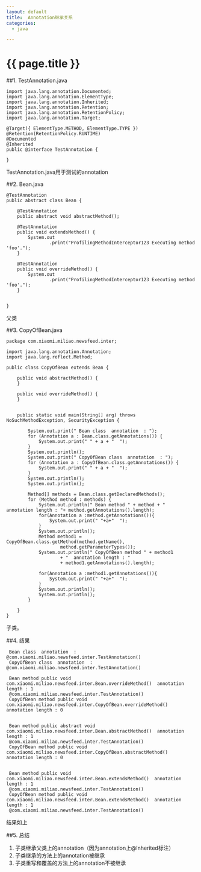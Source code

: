 ```yaml
---
layout: default
title:  Annotation继承关系
categories:
  - java

---
```

# {{ page.title }}

##1. TestAnnotation.java

	import java.lang.annotation.Documented;
	import java.lang.annotation.ElementType;
	import java.lang.annotation.Inherited;
	import java.lang.annotation.Retention;
	import java.lang.annotation.RetentionPolicy;
	import java.lang.annotation.Target;

	@Target({ ElementType.METHOD, ElementType.TYPE })
	@Retention(RetentionPolicy.RUNTIME)
	@Documented
	@Inherited
	public @interface TestAnnotation {
	
	}

TestAnnotation.java用于测试的annotation

##2. Bean.java

	@TestAnnotation
	public abstract class Bean {
	
		@TestAnnotation
		public abstract void abstractMethod();
	
		@TestAnnotation
		public void extendsMethod() {
			System.out
					.print("ProfilingMethodInterceptor123 Executing method 'foo'.");
		}
	
		@TestAnnotation
		public void overrideMethod() {
			System.out
					.print("ProfilingMethodInterceptor123 Executing method 'foo'.");
		}
	   
	
	}

父类

##3. CopyOfBean.java

	package com.xiaomi.miliao.newsfeed.inter;
	
	import java.lang.annotation.Annotation;
	import java.lang.reflect.Method;
	
	public class CopyOfBean extends Bean {
	
		public void abstractMethod() {
		}
	
		public void overrideMethod() {
		}
	
	
		public static void main(String[] arg) throws NoSuchMethodException, SecurityException {
	
			System.out.print(" Bean class  annotation  : ");
			for (Annotation a : Bean.class.getAnnotations()) {
				System.out.print(" " + a + "  ");
			}
			System.out.println();
			System.out.print(" CopyOfBean class  annotation  : ");
			for (Annotation a : CopyOfBean.class.getAnnotations()) {
				System.out.print(" " + a + "  ");
			}
			System.out.println();
			System.out.println();
			
			Method[] methods = Bean.class.getDeclaredMethods();
			for (Method method : methods) {
				System.out.println(" Bean method " + method + "  annotation length : "+ method.getAnnotations().length);
				for(Annotation a :method.getAnnotations()){
					System.out.print(" "+a+"  ");
				}
				System.out.println();
				Method method1 = CopyOfBean.class.getMethod(method.getName(),
						method.getParameterTypes());
				System.out.println(" CopyOfBean method " + method1
						+ "  annotation length : "
						+ method1.getAnnotations().length);
				
				for(Annotation a :method1.getAnnotations()){
					System.out.print(" "+a+"  ");
				}
				System.out.println();
				System.out.println();
			}
			
		}
	} 

子类。

##4. 结果 

	 Bean class  annotation  :  @com.xiaomi.miliao.newsfeed.inter.TestAnnotation()  
	 CopyOfBean class  annotation  :  @com.xiaomi.miliao.newsfeed.inter.TestAnnotation()  
	
	 Bean method public void com.xiaomi.miliao.newsfeed.inter.Bean.overrideMethod()  annotation length : 1
	 @com.xiaomi.miliao.newsfeed.inter.TestAnnotation()  
	 CopyOfBean method public void com.xiaomi.miliao.newsfeed.inter.CopyOfBean.overrideMethod()  annotation length : 0
	
	
	 Bean method public abstract void com.xiaomi.miliao.newsfeed.inter.Bean.abstractMethod()  annotation length : 1
	 @com.xiaomi.miliao.newsfeed.inter.TestAnnotation()  
	 CopyOfBean method public void com.xiaomi.miliao.newsfeed.inter.CopyOfBean.abstractMethod()  annotation length : 0
	
	
	 Bean method public void com.xiaomi.miliao.newsfeed.inter.Bean.extendsMethod()  annotation length : 1
	 @com.xiaomi.miliao.newsfeed.inter.TestAnnotation()  
	 CopyOfBean method public void com.xiaomi.miliao.newsfeed.inter.Bean.extendsMethod()  annotation length : 1
	 @com.xiaomi.miliao.newsfeed.inter.TestAnnotation()  
	
结果如上

##5. 总结
1. 子类继承父类上的annotation（因为annotation上@Inherited标注）
2. 子类继承的方法上的annotation被继承
3. 子类重写和覆盖的方法上的annotation不被继承

